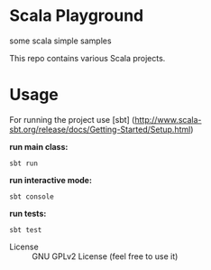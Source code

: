 Scala Playground
================

some scala simple samples


This repo contains various Scala projects.

Usage
=====

For running the project use [sbt] (http://www.scala-sbt.org/release/docs/Getting-Started/Setup.html) 


**run main class:**

```
sbt run
```

**run interactive mode:**
```
sbt console
```

**run tests:**
```
sbt test
```


<dl>
  <dt>License</dt>
  <dd>GNU GPLv2 License (feel free to use it)</dd>
</dl>



